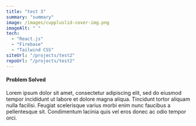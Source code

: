 ```yaml
---
title: "test 3"
summary: "summary"
image: /images/cuppluslid-cover-img.png
imageAlt: " "
tech:
  - "React.js"
  - "Firebase"
  - "Tailwind CSS"
siteUrl: "/projects/test2"
repoUrl: "/projects/test2"
---
```



#### Problem Solved

Lorem ipsum dolor sit amet, consectetur adipiscing elit, sed do eiusmod tempor incididunt ut labore et dolore magna aliqua. Tincidunt tortor aliquam nulla facilisi. Feugiat scelerisque varius morbi enim nunc faucibus a pellentesque sit. Condimentum lacinia quis vel eros donec ac odio tempor orci.
